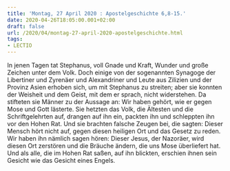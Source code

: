 ```yaml
---
title: 'Montag, 27 April 2020 : Apostelgeschichte 6,8-15.'
date: 2020-04-26T18:05:00.001+02:00
draft: false
url: /2020/04/montag-27-april-2020-apostelgeschichte.html
tags: 
- LECTIO
---
```


In jenen Tagen tat Stephanus, voll Gnade und Kraft, Wunder und große Zeichen unter dem Volk. Doch einige von der sogenannten Synagoge der Libertiner und Zyrenäer und Alexandriner und Leute aus Zilizien und der Provinz Asien erhoben sich, um mit Stephanus zu streiten; aber sie konnten der Weisheit und dem Geist, mit dem er sprach, nicht widerstehen. Da stifteten sie Männer zu der Aussage an: Wir haben gehört, wie er gegen Mose und Gott lästerte. Sie hetzten das Volk, die Ältesten und die Schriftgelehrten auf, drangen auf ihn ein, packten ihn und schleppten ihn vor den Hohen Rat. Und sie brachten falsche Zeugen bei, die sagten: Dieser Mensch hört nicht auf, gegen diesen heiligen Ort und das Gesetz zu reden. Wir haben ihn nämlich sagen hören: Dieser Jesus, der Nazoräer, wird diesen Ort zerstören und die Bräuche ändern, die uns Mose überliefert hat. Und als alle, die im Hohen Rat saßen, auf ihn blickten, erschien ihnen sein Gesicht wie das Gesicht eines Engels.